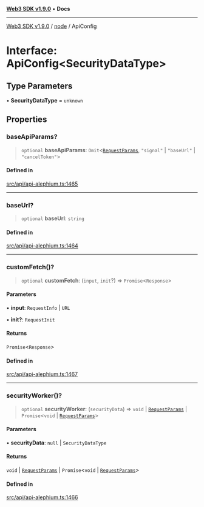 [**Web3 SDK v1.9.0**](../../../README.md) • **Docs**

***

[Web3 SDK v1.9.0](../../../globals.md) / [node](../README.md) / ApiConfig

# Interface: ApiConfig\<SecurityDataType\>

## Type Parameters

• **SecurityDataType** = `unknown`

## Properties

### baseApiParams?

> `optional` **baseApiParams**: `Omit`\<[`RequestParams`](../type-aliases/RequestParams.md), `"signal"` \| `"baseUrl"` \| `"cancelToken"`\>

#### Defined in

[src/api/api-alephium.ts:1465](https://github.com/Mystic-Nayy/alephium-web3/blob/ee41f5e0e7d7fb0b155fe62f05b2ac03772895ca/packages/web3/src/api/api-alephium.ts#L1465)

***

### baseUrl?

> `optional` **baseUrl**: `string`

#### Defined in

[src/api/api-alephium.ts:1464](https://github.com/Mystic-Nayy/alephium-web3/blob/ee41f5e0e7d7fb0b155fe62f05b2ac03772895ca/packages/web3/src/api/api-alephium.ts#L1464)

***

### customFetch()?

> `optional` **customFetch**: (`input`, `init`?) => `Promise`\<`Response`\>

#### Parameters

• **input**: `RequestInfo` \| `URL`

• **init?**: `RequestInit`

#### Returns

`Promise`\<`Response`\>

#### Defined in

[src/api/api-alephium.ts:1467](https://github.com/Mystic-Nayy/alephium-web3/blob/ee41f5e0e7d7fb0b155fe62f05b2ac03772895ca/packages/web3/src/api/api-alephium.ts#L1467)

***

### securityWorker()?

> `optional` **securityWorker**: (`securityData`) => `void` \| [`RequestParams`](../type-aliases/RequestParams.md) \| `Promise`\<`void` \| [`RequestParams`](../type-aliases/RequestParams.md)\>

#### Parameters

• **securityData**: `null` \| `SecurityDataType`

#### Returns

`void` \| [`RequestParams`](../type-aliases/RequestParams.md) \| `Promise`\<`void` \| [`RequestParams`](../type-aliases/RequestParams.md)\>

#### Defined in

[src/api/api-alephium.ts:1466](https://github.com/Mystic-Nayy/alephium-web3/blob/ee41f5e0e7d7fb0b155fe62f05b2ac03772895ca/packages/web3/src/api/api-alephium.ts#L1466)
